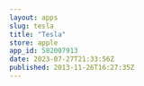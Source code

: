 ```yaml
---
layout: apps
slug: tesla
title: "Tesla"
store: apple
app_id: 582007913
date: 2023-07-27T21:33:56Z
published: 2013-11-26T16:27:35Z
---
```

